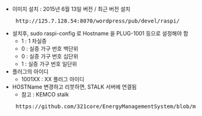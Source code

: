 

- 이미지 설치 : 2015년 6월 13일 버전 / 최근 버전 설치
  <pre> http://125.7.128.54:8070/wordpress/pub/devel/raspi/ </pre>
- 설치후, sudo raspi-config 로 Hostname 을 PLUG-1001 등으로 설정해야 함
  - 1 : 1 차실증
  - 0 : 실증 가구 번호 백단위
  - 0 : 실증 가구 번호 십단위
  - 1 : 실증 가구 번호 일단위
- 플러그의 아이디
  - 1001XX : XX 플러그 아이디  
- HOSTName 변경하고 리붓하면, STALK 서버에 연결됨
  - 참고 : KEMCO stalk 
  <pre> https://github.com/321core/EnergyManagementSystem/blob/master/README.md </pre>

  
  
